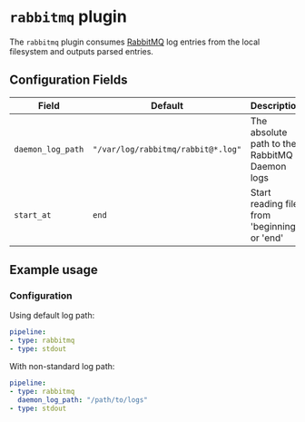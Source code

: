 # `rabbitmq` plugin

The `rabbitmq` plugin consumes [RabbitMQ](https://www.rabbitmq.com/) log entries from the local filesystem and outputs parsed entries.

## Configuration Fields

| Field | Default | Description |
| --- | --- | --- |
| `daemon_log_path` | `"/var/log/rabbitmq/rabbit@*.log"` | The absolute path to the RabbitMQ Daemon logs |
| `start_at` | `end` | Start reading file from 'beginning' or 'end' |

## Example usage

### Configuration

Using default log path:

```yaml
pipeline:
- type: rabbitmq
- type: stdout

```

With non-standard log path:

```yaml
pipeline:
- type: rabbitmq
  daemon_log_path: "/path/to/logs"
- type: stdout

```
